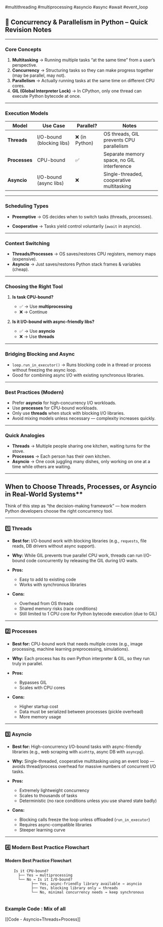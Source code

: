 
#multithreading #multiprocessing #asyncio #async #await #event_loop


## 📝 **Concurrency & Parallelism in Python – Quick Revision Notes**

---

### **Core Concepts**

1. **Multitasking** → Running multiple tasks “at the same time” from a user’s perspective.
2. **Concurrency** → Structuring tasks so they can make progress together (may be parallel, may not).
3. **Parallelism** → Actually running tasks at the same time on different CPU cores. 
4. **GIL (Global Interpreter Lock)** → In CPython, only one thread can execute Python bytecode at once.
    

---

### **Execution Models**

|Model|Use Case|Parallel?|Notes|
|---|---|---|---|
|**Threads**|I/O-bound (blocking libs)|❌ (in Python)|OS threads, GIL prevents CPU parallelism|
|**Processes**|CPU-bound|✅|Separate memory space, no GIL interference|
|**Asyncio**|I/O-bound (async libs)|❌|Single-threaded, cooperative multitasking|

---

### **Scheduling Types**

- **Preemptive** → OS decides when to switch tasks (threads, processes).
    
- **Cooperative** → Tasks yield control voluntarily (`await` in asyncio).
    

---

### **Context Switching**

- **Threads/Processes** → OS saves/restores CPU registers, memory maps (expensive).
- **Asyncio** → Just saves/restores Python stack frames & variables (cheap).

---

### **Choosing the Right Tool**

1. **Is task CPU-bound?**
    - ✅ → Use **multiprocessing**
    - ❌ → Continue
        
2. **Is it I/O-bound with async-friendly libs?**
    - ✅ → Use **asyncio**
    - ❌ → Use **threads**
        

---

### **Bridging Blocking and Async**

- `loop.run_in_executor()` → Runs blocking code in a thread or process without freezing the async loop.
- Good for combining async I/O with existing synchronous libraries.
    

---

### **Best Practices (Modern)**

- Prefer **asyncio** for high-concurrency I/O workloads.
- Use **processes** for CPU-bound workloads.
- Only use **threads** when stuck with blocking I/O libraries.
- Avoid mixing models unless necessary — complexity increases quickly.

---

### **Quick Analogies**

- **Threads** → Multiple people sharing one kitchen, waiting turns for the stove.
- **Processes** → Each person has their own kitchen.
- **Asyncio** → One cook juggling many dishes, only working on one at a time while others are waiting.

---
## When to Choose Threads, Processes, or Asyncio in Real-World Systems**

Think of this step as “the decision-making framework” — how modern Python developers choose the right concurrency tool.

---

### **1️⃣ Threads**

- **Best for:** I/O-bound work with blocking libraries (e.g., `requests`, file reads, DB drivers without async support).
- **Why:** While GIL prevents true parallel CPU work, threads can run I/O-bound code concurrently by releasing the GIL during I/O waits.
- **Pros:**
    - Easy to add to existing code
    - Works with synchronous libraries
        
- **Cons:**
    - Overhead from OS threads
    - Shared memory risks (race conditions)
    - Still limited to 1 CPU core for Python bytecode execution (due to GIL)
        

---

### **2️⃣ Processes**

- **Best for:** CPU-bound work that needs multiple cores (e.g., image processing, machine learning preprocessing, simulations).
    
- **Why:** Each process has its own Python interpreter & GIL, so they run truly in parallel.
    
- **Pros:**
    - Bypasses GIL
    - Scales with CPU cores
        
- **Cons:**
    
    - Higher startup cost
    - Data must be serialized between processes (pickle overhead)
    - More memory usage
        

---

### **3️⃣ Asyncio**

- **Best for:** High-concurrency I/O-bound tasks with async-friendly libraries (e.g., web scraping with `aiohttp`, async DB with `asyncpg`).
    
- **Why:** Single-threaded, cooperative multitasking using an event loop — avoids thread/process overhead for massive numbers of concurrent I/O tasks.
    
- **Pros:**
    
    - Extremely lightweight concurrency
    - Scales to thousands of tasks
    - Deterministic (no race conditions unless you use shared state badly)
        
- **Cons:**
    
    - Blocking calls freeze the loop unless offloaded (`run_in_executor`)
    - Requires async-compatible libraries
    - Steeper learning curve
        

---

### **4️⃣ Modern Best Practice Flowchart**
#### Modern Best Practice Flowchart

```
	Is it CPU-bound?
	  ├── Yes → multiprocessing
	  └── No → Is it I/O-bound?
	        ├── Yes, async-friendly library available → asyncio
	        ├── Yes, blocking library only → threads
	        └── No, minimal concurrency needs → keep synchronous


```


### Example Code : Mix of all

[[Code - Asyncio+Threads+Process]]

